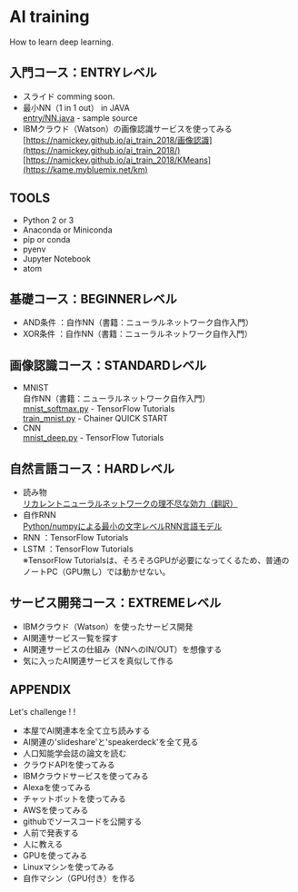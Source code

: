 # AI training
How to learn deep learning.

## 入門コース：ENTRYレベル
* スライド
comming soon.
* 最小NN（1 in 1 out） in JAVA  
[entry/NN.java](entry/NN.java) - sample source
* IBMクラウド（Watson）の画像認識サービスを使ってみる  
[https://namickey.github.io/ai_train_2018/画像認識](https://namickey.github.io/ai_train_2018/)  
[https://namickey.github.io/ai_train_2018/KMeans](https://kame.mybluemix.net/km)  

## TOOLS
* Python 2 or 3
* Anaconda or Miniconda
* pip or conda
* pyenv
* Jupyter Notebook
* atom

## 基礎コース：BEGINNERレベル
* AND条件 ：自作NN（書籍：ニューラルネットワーク自作入門）
* XOR条件 ：自作NN（書籍：ニューラルネットワーク自作入門）

## 画像認識コース：STANDARDレベル
* MNIST  
自作NN（書籍：ニューラルネットワーク自作入門）  
[mnist_softmax.py](https://github.com/tensorflow/tensorflow/blob/master/tensorflow/examples/tutorials/mnist/mnist_softmax.py) - TensorFlow Tutorials  
[train_mnist.py](https://chainer.org/) - Chainer QUICK START  
* CNN  
[mnist_deep.py](https://github.com/tensorflow/tensorflow/blob/master/tensorflow/examples/tutorials/mnist/mnist_deep.py) - TensorFlow Tutorials  

## 自然言語コース：HARDレベル
* 読み物  
[リカレントニューラルネットワークの理不尽な効力（翻訳）](https://qiita.com/KojiOhki/items/397f157342e0def06a9b)  
* 自作RNN  
[Python/numpyによる最小の文字レベルRNN言語モデル](https://gist.github.com/karpathy/d4dee566867f8291f086)  
* RNN ：TensorFlow Tutorials  
* LSTM ：TensorFlow Tutorials  
※TensorFlow Tutorialsは、そろそろGPUが必要になってくるため、普通のノートPC（GPU無し）では動かせない。

## サービス開発コース：EXTREMEレベル
* IBMクラウド（Watson）を使ったサービス開発
 * AI関連サービス一覧を探す
 * AI関連サービスの仕組み（NNへのIN/OUT）を想像する
 * 気に入ったAI関連サービスを真似して作る

## APPENDIX
Let's challenge ! !
* 本屋でAI関連本を全て立ち読みする
* AI関連の'slideshare'と'speakerdeck'を全て見る
* 人口知能学会誌の論文を読む
* クラウドAPIを使ってみる
* IBMクラウドサービスを使ってみる
* Alexaを使ってみる
* チャットボットを使ってみる
* AWSを使ってみる
* githubでソースコードを公開する
* 人前で発表する
* 人に教える
* GPUを使ってみる
* Linuxマシンを使ってみる
* 自作マシン（GPU付き）を作る
